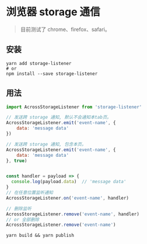# 浏览器 storage 通信

> 目前测试了 chrome、firefox、safari。

## 安装

```shell
yarn add storage-listener
# or
npm install --save storage-listener
```

## 用法

```javascript
import AcrossStorageListener from 'storage-listener'

// 发送跨 storage 通知, 默认不会通知本tab页。
AcrossStorageListener.emit('event-name', {
    data: 'message data'
})

// 发送跨 storage 通知, 包含本页。
AcrossStorageListener.emit('event-name', {
    data: 'message data'
}, true)


const handler = payload => {
  console.log(payload.data)  // 'message data'
}
// 在任意位置监听通知
AcrossStorageListener.on('event-name', handler)

// 删除监听
AcrossStorageListener.remove('event-name', handler)
// or 全部删除
AcrossStorageListener.remove('event-name')
```

```shell
yarn build && yarn publish
```
